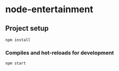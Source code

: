 # node-entertainment

## Project setup
```
npm install
```

### Compiles and hot-reloads for development
```
npm start
```

